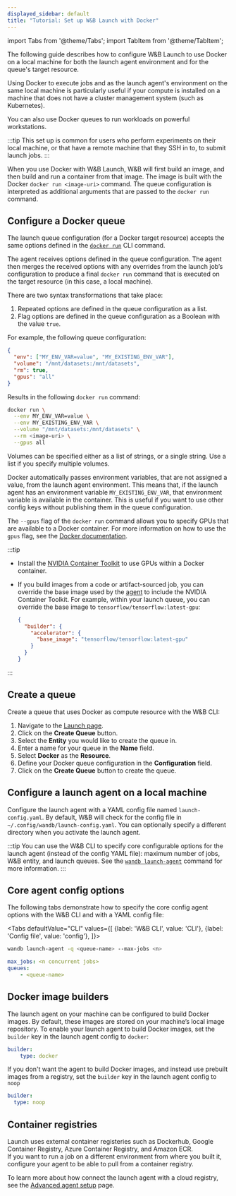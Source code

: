 ```yaml
---
displayed_sidebar: default
title: "Tutorial: Set up W&B Launch with Docker"
---
```

import Tabs from '@theme/Tabs';
import TabItem from '@theme/TabItem';

The following guide describes how to configure W&B Launch to use Docker on a local machine for both the launch agent environment and for the queue's target resource.

Using Docker to execute jobs and as the launch agent's environment on the same local machine is particularly useful if your compute is installed on a machine that does not have a cluster management system (such as Kubernetes).

You can also use Docker queues to run workloads on powerful workstations.

:::tip
This set up is common for users who perform experiments on their local machine, or that have a remote machine that they SSH in to, to submit launch jobs.
:::

When you use Docker with W&B Launch, W&B will first build an image, and then build and run a container from that image. The image is built with the Docker `docker run <image-uri>` command. The queue configuration is interpreted as additional arguments that are passed to the `docker run` command.

<!-- Future: Insert diagram -->

## Configure a Docker queue

<!-- The launch queue configuration for a Docker target compute resource accepts the same options defined for the [docker run command](https://www.notion.so/Set-up-for-Docker-e784819393af47e3bba43c648abc67cb?pvs=21). W&B Launch will take the launch queue's configuration you define and reformat it execute the `docker run` command. There are two transformations that take place: -->

The launch queue configuration (for a Docker target resource) accepts the same options defined in the [`docker run`](../../ref/cli/wandb-docker-run.md) CLI command.

The agent receives options defined in the queue configuration. The agent then merges the received options with any overrides from the launch job’s configuration to produce a final `docker run` command that is executed on the target resource (in this case, a local machine).

There are two syntax transformations that take place:

1. Repeated options are defined in the queue configuration as a list.
2. Flag options are defined in the queue configuration as a Boolean with the value `true`.

For example, the following queue configuration:

```json
{
  "env": ["MY_ENV_VAR=value", "MY_EXISTING_ENV_VAR"],
  "volume": "/mnt/datasets:/mnt/datasets",
  "rm": true,
  "gpus": "all"
}
```

Results in the following `docker run` command:

```bash
docker run \
  --env MY_ENV_VAR=value \
  --env MY_EXISTING_ENV_VAR \
  --volume "/mnt/datasets:/mnt/datasets" \
  --rm <image-uri> \
  --gpus all
```

Volumes can be specified either as a list of strings, or a single string. Use a list if you specify multiple volumes.

Docker automatically passes environment variables, that are not assigned a value, from the launch agent environment. This means that, if the launch agent has an environment variable `MY_EXISTING_ENV_VAR`, that environment variable is available in the container. This is useful if you want to use other config keys without publishing them in the queue configuration.

The `--gpus` flag of the `docker run` command allows you to specify GPUs that are available to a Docker container. For more information on how to use the `gpus` flag, see the [Docker documentation](https://docs.docker.com/config/containers/resource_constraints/#gpu).


:::tip
* Install the [NVIDIA Container Toolkit](https://docs.nvidia.com/datacenter/cloud-native/container-toolkit/install-guide.html#docker) to use GPUs within a Docker container.
* If you build images from a code or artifact-sourced job, you can override the base image used by the [agent](#configure-a-launch-agent-on-a-local-machine) to include the NVIDIA Container Toolkit.
  For example, within your launch queue, you can override the base image to `tensorflow/tensorflow:latest-gpu`:

  ```json
  {
    "builder": {
      "accelerator": {
        "base_image": "tensorflow/tensorflow:latest-gpu"
      }
    }
  }
  ```
:::




## Create a queue

Create a queue that uses Docker as compute resource with the W&B CLI:

1. Navigate to the [Launch page](https://wandb.ai/launch).
2. Click on the **Create Queue** button.
3. Select the **Entity** you would like to create the queue in.
4. Enter a name for your queue in the **Name** field.
5. Select **Docker** as the **Resource**.
6. Define your Docker queue configuration in the **Configuration** field.
7. Click on the **Create Queue** button to create the queue.

## Configure a launch agent on a local machine

Configure the launch agent with a YAML config file named `launch-config.yaml`. By default, W&B will check for the config file in `~/.config/wandb/launch-config.yaml`. You can optionally specify a different directory when you activate the launch agent.

:::tip
You can use the W&B CLI to specify core configurable options for the launch agent (instead of the config YAML file): maximum number of jobs, W&B entity, and launch queues. See the [`wandb launch-agent`](../../ref/cli/wandb-launch-agent.md) command for more information.
:::


## Core agent config options

The following tabs demonstrate how to specify the core config agent options with the W&B CLI and with a YAML config file:

<Tabs
defaultValue="CLI"
values={[
{label: 'W&B CLI', value: 'CLI'},
{label: 'Config file', value: 'config'},
]}>
<TabItem value="CLI">

```bash
wandb launch-agent -q <queue-name> --max-jobs <n>
```

  </TabItem>
  <TabItem value="config">

```yaml title="launch-config.yaml"
max_jobs: <n concurrent jobs>
queues:
	- <queue-name>
```

  </TabItem>
</Tabs>

## Docker image builders

The launch agent on your machine can be configured to build Docker images. By default, these images are stored on your machine’s local image repository. To enable your launch agent to build Docker images, set the `builder` key in the launch agent config to `docker`:

```yaml title="launch-config.yaml"
builder:
	type: docker
```

If you don't want the agent to build Docker images, and instead use prebuilt images from a registry, set the `builder` key in the launch agent config to `noop`

```yaml title="launch-config.yaml"
builder:
  type: noop
```

## Container registries

Launch uses external container registeries such as Dockerhub, Google Container Registry, Azure Container Registry, and Amazon ECR.  
If you want to run a job on a different environment from where you built it, configure your agent to be able to pull from a container registry. 


To learn more about how connect the launch agent with a cloud registry, see the [Advanced agent setup](./setup-agent-advanced.md#agent-configuration) page.
